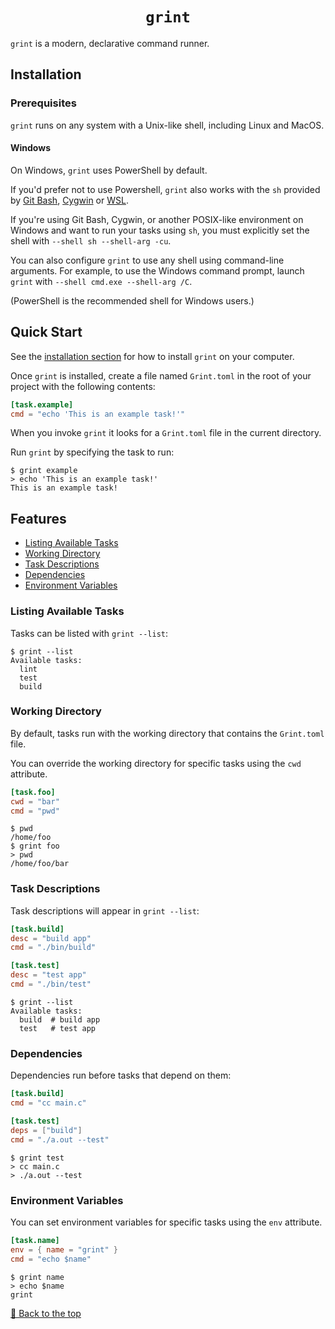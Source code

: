 <div align="center">
  <h1><code>grint</code></h1>
</div>

`grint` is a modern, declarative command runner.

## Installation

### Prerequisites

`grint` runs on any system with a Unix-like shell, including Linux and MacOS.

#### Windows

On Windows, `grint` uses PowerShell by default.

If you'd prefer not to use Powershell, `grint` also works with the `sh`
provided by [Git Bash](https://git-scm.com), [Cygwin](https://www.cygwin.com)
or [WSL](https://learn.microsoft.com/en-us/windows/wsl).

If you're using Git Bash, Cygwin, or another POSIX-like environment on Windows
and want to run your tasks using `sh`, you must explicitly set the shell
with `--shell sh --shell-arg -cu`.

You can also configure `grint` to use any shell using command-line arguments.
For example, to use the Windows command prompt, launch `grint`
with `--shell cmd.exe --shell-arg /C`.

(PowerShell is the recommended shell for Windows users.)

## Quick Start

See the [installation section](#installation) for how to install `grint` on
your computer.

Once `grint` is installed, create a file named `Grint.toml` in the root
of your project with the following contents:

```toml
[task.example]
cmd = "echo 'This is an example task!'"
```

When you invoke `grint` it looks for a `Grint.toml` file in the current
directory.

Run `grint` by specifying the task to run:

```console
$ grint example
> echo 'This is an example task!'
This is an example task!
```

## Features

- [Listing Available Tasks](#listing-available-tasks)
- [Working Directory](#working-directory)
- [Task Descriptions](#task-descriptions)
- [Dependencies](#dependencies)
- [Environment Variables](#environment-variables)

### Listing Available Tasks

Tasks can be listed with `grint --list`:

```console
$ grint --list
Available tasks:
  lint
  test
  build
```

### Working Directory

By default, tasks run with the working directory that contains the
`Grint.toml` file.

You can override the working directory for specific tasks using the `cwd`
attribute.

```toml
[task.foo]
cwd = "bar"
cmd = "pwd"
```

```console
$ pwd
/home/foo
$ grint foo
> pwd
/home/foo/bar
```

### Task Descriptions

Task descriptions will appear in `grint --list`:

```toml
[task.build]
desc = "build app"
cmd = "./bin/build"

[task.test]
desc = "test app"
cmd = "./bin/test"
```

```console
$ grint --list
Available tasks:
  build  # build app
  test   # test app
```

### Dependencies

Dependencies run before tasks that depend on them:

```toml
[task.build]
cmd = "cc main.c"

[task.test]
deps = ["build"]
cmd = "./a.out --test"
```

```console
$ grint test
> cc main.c
> ./a.out --test
```

### Environment Variables

You can set environment variables for specific tasks using the `env`
attribute.

```toml
[task.name]
env = { name = "grint" }
cmd = "echo $name"
```

```console
$ grint name
> echo $name
grint
```

[🔼 Back to the top](#grint)
